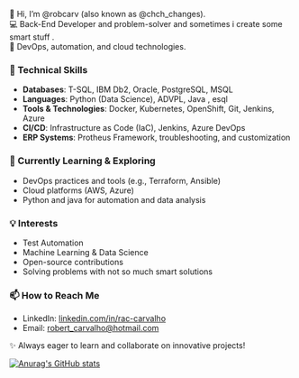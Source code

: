 👋 Hi, I’m @robcarv (also known as @chch_changes).  
💻 Back-End Developer and  problem-solver  and sometimes i create some smart stuff .  
🚀  DevOps, automation, and cloud technologies.  

### 🔧 Technical Skills  
- **Databases**: T-SQL, IBM Db2, Oracle, PostgreSQL, MSQL  
- **Languages**: Python (Data Science), ADVPL, Java , esql
- **Tools & Technologies**: Docker, Kubernetes, OpenShift, Git, Jenkins, Azure  
- **CI/CD**: Infrastructure as Code (IaC), Jenkins, Azure DevOps  
- **ERP Systems**: Protheus Framework, troubleshooting, and customization  

### 🌱 Currently Learning & Exploring  
- DevOps practices and tools (e.g., Terraform, Ansible)  
- Cloud platforms (AWS, Azure)  
-  Python and java for automation and data analysis  

### 💡 Interests  
- Test Automation  
- Machine Learning & Data Science  
- Open-source contributions  
- Solving  problems with not so much smart solutions 

### 📫 How to Reach Me  
- LinkedIn: [linkedin.com/in/rac-carvalho](https://www.linkedin.com/in/rac-carvalho)  
- Email: robert_carvalho@hotmail.com  

✨ Always eager to learn and collaborate on innovative projects!  

[![Anurag's GitHub stats](https://github-readme-stats.vercel.app/api?username=robcarv)](https://github.com/robcarv/github-readme-stats)
